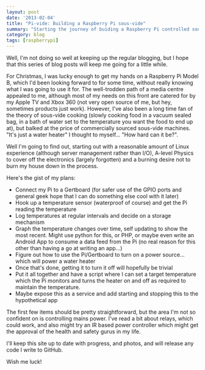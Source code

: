 ```yaml
---
layout: post
date: '2013-02-04'
title: "Pi-vide: Building a Raspberry Pi sous-vide"
summary: "Starting the journey of buiding a Raspberry Pi controlled sous-vide (water bath)."
category: blog
tags: [raspberrypi]
---
```


Well, I'm not doing so well at keeping up the regular blogging, but I hope that this series of blog posts will keep me going for a little while.

For Christmas, I was lucky enough to get my hands on a Raspberry Pi Model B, which I'd been looking forward to for some time, without really knowing what I was going to use it for. The well-trodden path of a media centre appealed to me, although most of my needs on this front are catered for by my Apple TV and Xbox 360 (not very open source of me, but hey, sometimes products just work). However, I've also been a long time fan of the theory of sous-vide cooking (slowly cooking food in a vacuum sealed bag, in a bath of water set to the temperature you want the food to end up at), but balked at the price of commercially sourced sous-vide machines. "It's just a water heater" I thought to myself... "How hard can it be?".

Well I'm going to find out, starting out with a reasonable amount of Linux experience (although server management rather than I/O), A-level Physics to cover off the electronics (largely forgotten) and a burning desire not to burn my house down in the process.
<!-- break -->
Here's the gist of my plans:

* Connect my Pi to a Gertboard (for safer use of the GPIO ports and general geek hope that I can do something else cool with it later)
* Hook up a temperature sensor (waterproof of course) and get the Pi reading the temperature
* Log temperatures at regular intervals and decide on a storage mechanism
* Graph the temperature changes over time, self updating to show the most recent. Might use python for this, or PHP, or maybe even write an Android App to consume a data feed from the Pi (no real reason for this other than having a go at writing an app...)
* Figure out how to use the Pi/Gertboard to turn on a power source... which will power a water heater
* Once that's done, getting it to turn it off will hopefully be trivial
* Put it all together and have a script where I can set a target temperature which the Pi monitors and turns the heater on and off as required to maintain the temperature.
* Maybe expose this as a service and add starting and stopping this to the hypothetical app

The first few items should be pretty straightforward, but the area I'm not so confident on is controlling mains power. I've read a bit about relays, which could work, and also might try an IR based power controller which might get the approval of the health and safety gurus in my life.

I'll keep this site up to date with progress, and photos, and will release any code I write to GitHub.

Wish me luck!


